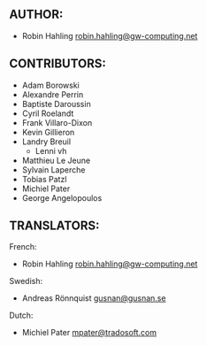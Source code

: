 ## AUTHOR:

  * Robin Hahling <Rolinh> <robin.hahling@gw-computing.net>

## CONTRIBUTORS:

  * Adam Borowski
  * Alexandre Perrin
  * Baptiste Daroussin
  * Cyril Roelandt
  * Frank Villaro-Dixon
  * Kevin Gillieron
  * Landry Breuil
	* Lenni vh
  * Matthieu Le Jeune
  * Sylvain Laperche
  * Tobias Patzl
  * Michiel Pater
  * George Angelopoulos

## TRANSLATORS:

French:

  * Robin Hahling <Rolinh> <robin.hahling@gw-computing.net>

Swedish:

  * Andreas Rönnquist <gusnan@gusnan.se>

Dutch:

  * Michiel Pater <mpater@tradosoft.com>

<!-- vim: set filetype=markdown textwidth=80 -->
